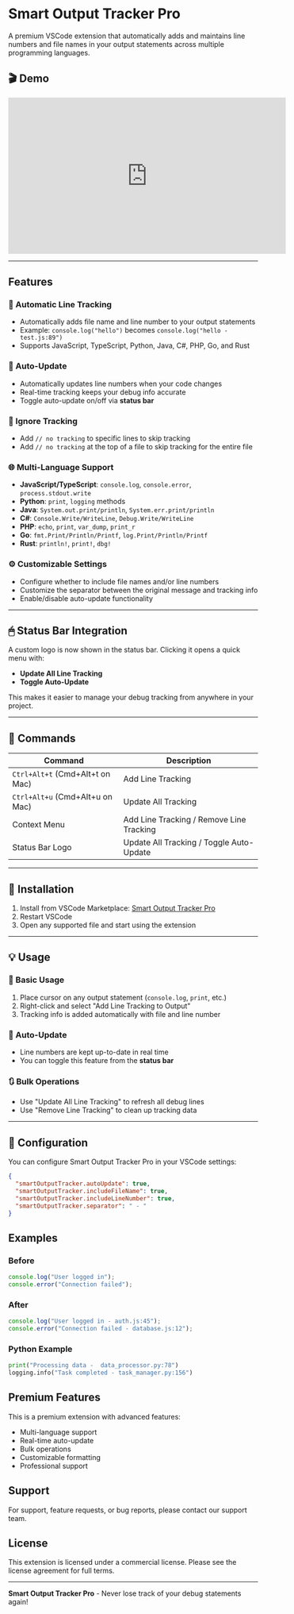 # Smart Output Tracker Pro

A premium VSCode extension that automatically adds and maintains line numbers and file names in your output statements across multiple programming languages.

## 🎬 Demo
<iframe width="560" height="315" src="https://www.youtube.com/embed/ycdQzFMT8F0" frameborder="0" allowfullscreen></iframe>

---

## Features

### 🔢 Automatic Line Tracking
- Automatically adds file name and line number to your output statements
- Example: `console.log("hello")` becomes `console.log("hello - test.js:89")`
- Supports JavaScript, TypeScript, Python, Java, C#, PHP, Go, and Rust

### 🔁 Auto-Update
- Automatically updates line numbers when your code changes
- Real-time tracking keeps your debug info accurate
- Toggle auto-update on/off via **status bar**

### 🚫 Ignore Tracking
- Add `// no tracking` to specific lines to skip tracking
- Add `// no tracking` at the top of a file to skip tracking for the entire file

### 🌐 Multi-Language Support
- **JavaScript/TypeScript**: `console.log`, `console.error`, `process.stdout.write`
- **Python**: `print`, `logging` methods
- **Java**: `System.out.print/println`, `System.err.print/println`
- **C#**: `Console.Write/WriteLine`, `Debug.Write/WriteLine`
- **PHP**: `echo`, `print`, `var_dump`, `print_r`
- **Go**: `fmt.Print/Println/Printf`, `log.Print/Println/Printf`
- **Rust**: `println!`, `print!`, `dbg!`

### ⚙️ Customizable Settings
- Configure whether to include file names and/or line numbers
- Customize the separator between the original message and tracking info
- Enable/disable auto-update functionality

---

## 🖱 Status Bar Integration

A custom logo is now shown in the status bar. Clicking it opens a quick menu with:

- **Update All Line Tracking**
- **Toggle Auto-Update**

This makes it easier to manage your debug tracking from anywhere in your project.

---

## 🧩 Commands

| Command | Description |
|--------|-------------|
| `Ctrl+Alt+t` (Cmd+Alt+t on Mac) | Add Line Tracking |
| `Ctrl+Alt+u` (Cmd+Alt+u on Mac) | Update All Tracking |
| Context Menu | Add Line Tracking / Remove Line Tracking |
| Status Bar Logo | Update All Tracking / Toggle Auto-Update |

---

## 🚀 Installation

1. Install from VSCode Marketplace: [Smart Output Tracker Pro](https://marketplace.visualstudio.com/items?itemName=SaikatDas.output-formatter)
2. Restart VSCode
3. Open any supported file and start using the extension

---

## 💡 Usage

### 🔹 Basic Usage
1. Place cursor on any output statement (`console.log`, `print`, etc.)
2. Right-click and select "Add Line Tracking to Output"
3. Tracking info is added automatically with file and line number

### 🔄 Auto-Update
- Line numbers are kept up-to-date in real time
- You can toggle this feature from the **status bar**

### 🔃 Bulk Operations
- Use "Update All Line Tracking" to refresh all debug lines
- Use "Remove Line Tracking" to clean up tracking data

---

## 🔧 Configuration

You can configure Smart Output Tracker Pro in your VSCode settings:

```json
{
  "smartOutputTracker.autoUpdate": true,
  "smartOutputTracker.includeFileName": true,
  "smartOutputTracker.includeLineNumber": true,
  "smartOutputTracker.separator": " - "
}
```

## Examples

### Before
```javascript
console.log("User logged in");
console.error("Connection failed");
```

### After
```javascript
console.log("User logged in - auth.js:45");
console.error("Connection failed - database.js:12");
```

### Python Example
```python
print("Processing data -  data_processor.py:78")
logging.info("Task completed - task_manager.py:156")
```

## Premium Features

This is a premium extension with advanced features:
- Multi-language support
- Real-time auto-update
- Bulk operations
- Customizable formatting
- Professional support

## Support

For support, feature requests, or bug reports, please contact our support team.

## License

This extension is licensed under a commercial license. Please see the license agreement for full terms.

---

**Smart Output Tracker Pro** - Never lose track of your debug statements again!